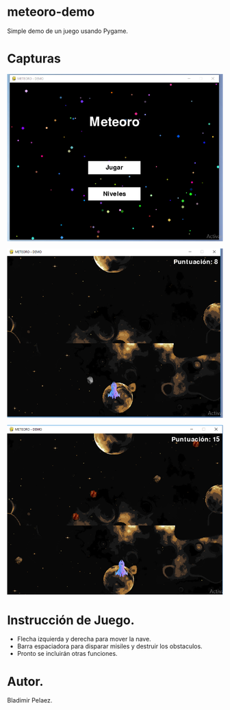 # meteoro-demo
Simple demo de un juego usando Pygame.


# Capturas

![Menu](https://github.com/R00B1N/meteoro-demo/blob/main/screenshots/captura1.PNG)

![Demo1](https://github.com/R00B1N/meteoro-demo/blob/main/screenshots/Captura2.PNG)

![Demo2](https://github.com/R00B1N/meteoro-demo/blob/main/screenshots/Captura3.PNG)


# 
# 

# Instrucción de Juego.
- Flecha izquierda y derecha para mover la nave.
- Barra espaciadora para disparar misiles y destruir los obstaculos.
- Pronto se incluirán otras funciones.


# Autor.
Bladimir Pelaez.
